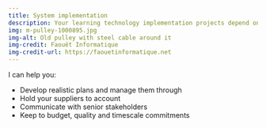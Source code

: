 ```yaml
---
title: System implementation
description: Your learning technology implementation projects depend on someone who can liaise between multiple technical and non-technical stakeholders.
img: m-pulley-1000895.jpg
img-alt: Old pulley with steel cable around it
img-credit: Faouët Informatique
img-credit-url: https://faouetinformatique.net
---
```

I can help you:

- Develop realistic plans and manage them through
- Hold your suppliers to account
- Communicate with senior stakeholders
- Keep to budget, quality and timescale commitments